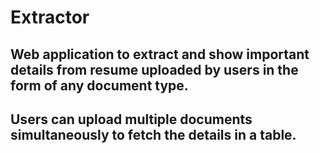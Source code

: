 # Extractor

## Web application to extract and show important details from resume uploaded by users in the form of any document type.
## Users can upload multiple documents simultaneously to fetch the details in a table.
